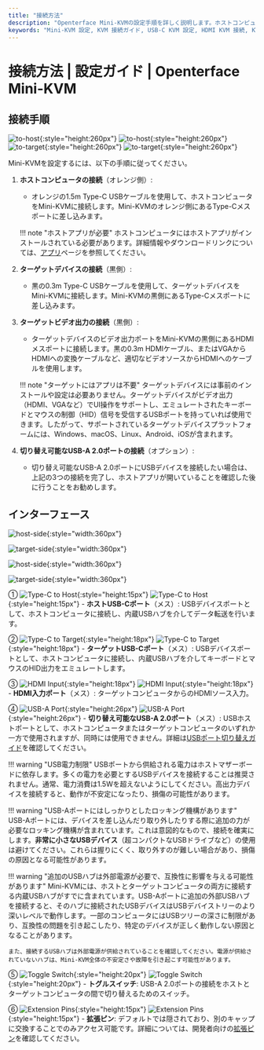 ```yaml
---
title: "接続方法"
description: "Openterface Mini-KVMの設定手順を詳しく説明します。ホストコンピュータとターゲットデバイスをUSB-C、HDMI、周辺機器接続の詳細な手順で接続する方法を学びます。インターフェースの説明や重要な設定のヒントも含まれています。"
keywords: "Mini-KVM 設定, KVM 接続ガイド, USB-C KVM 設定, HDMI KVM 接続, KVM インストールガイド, コンピュータ周辺機器設定, USBデバイス接続, KVM インターフェースガイド, ヘッドレスコンピュータ設定, KVM 構成"
---
```


# **接続方法** | 設定ガイド | Openterface Mini-KVM

## 接続手順

![to-host](https://assets.openterface.com/images/product/to-host.svg#only-light){:style="height:260px"} ![to-host](https://assets.openterface.com/images/product/to-host_1.svg#only-dark){:style="height:260px"}
![to-target](https://assets.openterface.com/images/product/to-target.svg#only-light){:style="height:260px"} ![to-target](https://assets.openterface.com/images/product/to-target_1.svg#only-dark){:style="height:260px"}

Mini-KVMを設定するには、以下の手順に従ってください。

1. **ホストコンピュータの接続**（オレンジ側）:
    - オレンジの1.5m Type-C USBケーブルを使用して、ホストコンピュータをMini-KVMに接続します。Mini-KVMのオレンジ側にあるType-Cメスポートに差し込みます。

    !!! note "ホストアプリが必要"
        ホストコンピュータにはホストアプリがインストールされている必要があります。詳細情報やダウンロードリンクについては、[アプリ](/app)ページを参照してください。

2. **ターゲットデバイスの接続**（黒側）:
    - 黒の0.3m Type-C USBケーブルを使用して、ターゲットデバイスをMini-KVMに接続します。Mini-KVMの黒側にあるType-Cメスポートに差し込みます。

3. **ターゲットビデオ出力の接続**（黒側）:
    - ターゲットデバイスのビデオ出力ポートをMini-KVMの黒側にあるHDMIメスポートに接続します。黒の0.3m HDMIケーブル、またはVGAからHDMIへの変換ケーブルなど、適切なビデオソースからHDMIへのケーブルを使用します。

    !!! note "ターゲットにはアプリは不要"
        ターゲットデバイスには事前のインストールや設定は必要ありません。ターゲットデバイスがビデオ出力（HDMI、VGAなど）でUI操作をサポートし、エミュレートされたキーボードとマウスの制御（HID）信号を受信するUSBポートを持っていれば使用できます。したがって、サポートされているターゲットデバイスプラットフォームには、Windows、macOS、Linux、Android、iOSが含まれます。

4. **切り替え可能なUSB-A 2.0ポートの接続**（オプション）:
    - 切り替え可能なUSB-A 2.0ポートにUSBデバイスを接続したい場合は、上記の3つの接続を完了し、ホストアプリが開いていることを確認した後に行うことをお勧めします。

## インターフェース

![host-side](https://assets.openterface.com/images/product/host-htc.svg#only-light){:style="width:360px"}

![target-side](https://assets.openterface.com/images/product/target-htc.svg#only-light){:style="width:360px"}

![host-side](https://assets.openterface.com/images/product/host-htc_1.svg#only-dark){:style="width:360px"}

![target-side](https://assets.openterface.com/images/product/target-htc_1.svg#only-dark){:style="width:360px"}

① ![Type-C to Host](/images/shell-icons/host.svg#only-light){:style="height:15px"} ![Type-C to Host](/images/shell-icons/host_1.svg#only-dark){:style="height:15px"} - **ホストUSB-Cポート**（メス）: USBデバイスポートとして、ホストコンピュータに接続し、内蔵USBハブを介してデータ転送を行います。

② ![Type-C to Target](/images/shell-icons/target.svg#only-light){:style="height:18px"} ![Type-C to Target](/images/shell-icons/target_1.svg#only-dark){:style="height:18px"} - **ターゲットUSB-Cポート**（メス）: USBデバイスポートとして、ホストコンピュータに接続し、内蔵USBハブを介してキーボードとマウスのHID出力をエミュレートします。

③ ![HDMI Input](/images/shell-icons/input.svg#only-light){:style="height:18px"} ![HDMI Input](/images/shell-icons/input_1.svg#only-dark){:style="height:18px"} - **HDMI入力ポート**（メス）: ターゲットコンピュータからのHDMIソース入力。

④ ![USB-A Port](/images/shell-icons/switchable-usb.svg#only-light){:style="height:26px"} ![USB-A Port](/images/shell-icons/switchable-usb_1.svg#only-dark){:style="height:26px"} - **切り替え可能なUSB-A 2.0ポート**（メス）: USBホストポートとして、ホストコンピュータまたはターゲットコンピュータのいずれか一方で使用されますが、同時には使用できません。詳細は[USBポート切り替えガイド](../usb-switch)を確認してください。

!!! warning "USB電力制限"
    USBポートから供給される電力はホストマザーボードに依存します。多くの電力を必要とするUSBデバイスを接続することは推奨されません。通常、電力消費は1.5Wを超えないようにしてください。高出力デバイスを接続すると、動作が不安定になったり、損傷の可能性があります。

!!! warning "USB-Aポートにはしっかりとしたロッキング機構があります"
    USB-Aポートには、デバイスを差し込んだり取り外したりする際に追加の力が必要なロッキング機構が含まれています。これは意図的なもので、接続を確実にします。**非常に小さなUSBデバイス**（超コンパクトなUSBドライブなど）の使用は避けてください。これらは握りにくく、取り外すのが難しい場合があり、損傷の原因となる可能性があります。

!!! warning "追加のUSBハブは外部電源が必要で、互換性に影響を与える可能性があります"
    Mini-KVMには、ホストとターゲットコンピュータの両方に接続する内蔵USBハブがすでに含まれています。USB-Aポートに追加の外部USBハブを接続すると、そのハブに接続されたUSBデバイスはUSBデバイストリーのより深いレベルで動作します。一部のコンピュータにはUSBツリーの深さに制限があり、互換性の問題を引き起こしたり、特定のデバイスが正しく動作しない原因となることがあります。

    また、接続するUSBハブは外部電源が供給されていることを確認してください。電源が供給されていないハブは、Mini-KVM全体の不安定さや故障を引き起こす可能性があります。

⑤ ![Toggle Switch](/images/shell-icons/toggle-h-t.svg#only-light){:style="height:20px"} ![Toggle Switch](/images/shell-icons/toggle-h-t_1.svg#only-dark){:style="height:20px"} - **トグルスイッチ**: USB-A 2.0ポートの接続をホストとターゲットコンピュータの間で切り替えるためのスイッチ。

⑥ ![Extension Pins](/images/shell-icons/pins.svg#only-light){:style="height:15px"} ![Extension Pins](/images/shell-icons/pins_1.svg#only-dark){:style="height:15px"} - **拡張ピン**: デフォルトでは隠されており、別のキャップに交換することでのみアクセス可能です。詳細については、開発者向けの[拡張ピン](../extension-pins)を確認してください。